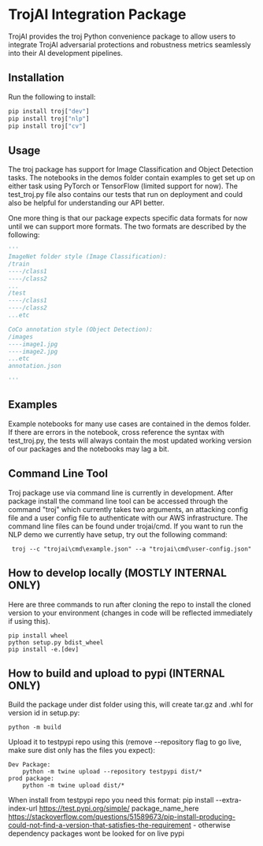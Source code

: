 # TrojAI Integration Package
TrojAI provides the troj Python convenience package to allow users to integrate TrojAI adversarial protections and robustness metrics seamlessly into their AI development pipelines.

## Installation
Run the following to install:
```python
pip install troj["dev"]
pip install troj["nlp"]
pip install troj["cv"]
```

## Usage
The troj package has support for Image Classification and Object Detection tasks. The notebooks in the demos folder contain examples to get set up on either task using PyTorch or TensorFlow (limited support for now). The test_troj.py file also contains our tests that run on deployment and could also be helpful for understanding our API better.

One more thing is that our package expects specific data formats for now until we can support more formats.
The two formats are described by the following:
```python
'''
ImageNet folder style (Image Classification): 
/train
----/class1
----/class2
...
/test
----/class1
----/class2
...etc 

CoCo annotation style (Object Detection):
/images
----image1.jpg
----image2.jpg
...etc
annotation.json

'''

```

## Examples
Example notebooks for many use cases are contained in the demos folder. If there are errors in the notebook, cross reference the syntax with test_troj.py, the tests will always contain the most updated working version of our packages and the notebooks may lag a bit. 

## Command Line Tool
Troj package use via command line is currently in development. After package install the command line tool can be accessed through the command "troj" which currently takes two arguments, an attacking config file and a user config file to authenticate with our AWS infrastructure. The command line files can be found under trojai/cmd. If you want to run the NLP demo we currently have setup, try out the following command:

```
 troj --c "trojai\cmd\example.json" --a "trojai\cmd\user-config.json"
```
   
## How to develop locally (MOSTLY INTERNAL ONLY)
Here are three commands to run after cloning the repo to install the cloned version to your environment (changes in code will be reflected immediately if using this).
```
pip install wheel
python setup.py bdist_wheel
pip install -e.[dev]
```

## How to build and upload to pypi (INTERNAL ONLY)
Build the package under dist folder using this, will create tar.gz and .whl for version id in setup.py:
```
python -m build
```

Upload it to testpypi repo using this (remove --repository flag to go live, make sure dist only has the files you expect):
```
Dev Package:
    python -m twine upload --repository testpypi dist/*
prod package:
    python -m twine upload dist/*
```

When install from testpypi repo you need this format: pip install --extra-index-url https://test.pypi.org/simple/ package_name_here https://stackoverflow.com/questions/51589673/pip-install-producing-could-not-find-a-version-that-satisfies-the-requirement - otherwise dependency packages wont be looked for on live pypi
